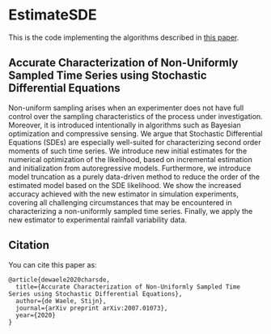 # EstimateSDE

This is the code implementing the algorithms described in [this paper](https://arxiv.org/abs/2007.01073).

## Accurate Characterization of Non-Uniformly Sampled Time Series using Stochastic Differential Equations

Non-uniform sampling arises when an experimenter does not have full control over
the sampling characteristics of the process under investigation. Moreover, it is
introduced intentionally in algorithms such as Bayesian optimization and compressive
sensing. We argue that Stochastic Differential Equations (SDEs) are especially
well-suited for characterizing second order moments of such time series. We
introduce new initial estimates for the numerical optimization of the likelihood,
based on incremental estimation and initialization from autoregressive models.
Furthermore, we introduce model truncation as a purely data-driven method to reduce
the order of the estimated model based on the SDE likelihood. We show the increased
accuracy achieved with the new estimator in simulation experiments, covering all
challenging circumstances that may be encountered in characterizing a non-uniformly
sampled time series. Finally, we apply the new estimator to experimental rainfall
variability data.

## Citation
You can cite this paper as:
```
@article{dewaele2020charsde,
  title={Accurate Characterization of Non-Uniformly Sampled Time Series using Stochastic Differential Equations},
  author={de Waele, Stijn},
  journal={arXiv preprint arXiv:2007.01073},
  year={2020}
}
```
